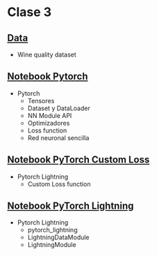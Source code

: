 # Clase 3

## [Data](data/class_7_wine_dataset_v2.csv)

* Wine quality dataset

## [Notebook Pytorch](jupyter_notebooks/Clase3_Pytorch.ipynb)

* Pytorch
	* Tensores
	* Dataset y DataLoader
	* NN Module API
	* Optimizadores
	* Loss function
	* Red neuronal sencilla

## [Notebook PyTorch Custom Loss](jupyter_notebooks/Clase3_Pytorch_Custom_Loss.ipynb)

* Pytorch Lightning
	* Custom Loss function
	
## [Notebook PyTorch Lightning](jupyter_notebooks/Clase3_Pytorch_Lightning.ipynb)

* Pytorch Lightning
	* pytorch_lightning
	* LightningDataModule
	* LightningModule
	
	
